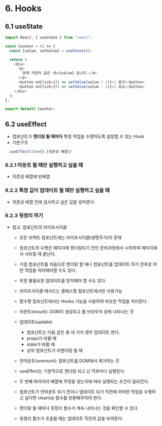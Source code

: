 # 6. Hooks

## 6.1 useState

```js
import React, { useState } from "react";

const Counter = () => {
  const [value, setValue] = useState(0);

  return (
    <div>
      <p>
        현재 카운터 값은 <b>{value} 입니다.</b>
      </p>
      <button onClick={() => setValue(value + 1)}>1 증가</button>
      <button onClick={() => setValue(value - 1)}>1 감소</button>
    </div>
  );
};

export default Counter;
```

## 6.2 useEffect

- 컴포넌트가 **렌더링 될 때마다** 특정 작업을 수행하도록 설정할 수 있는 Hook
- 기본구조

```js
  useEffect(()=>{},[의존성 배열])
```

### 6.2.1 마운트 될 때만 실행하고 싶을 때

- 의존성 배열에 빈배열

### 6.2.2 특정 값이 업데이트 될 때만 실행하고 싶을 때

- 의존성 배열 안에 검사하고 싶은 값을 넣어준다.

### 6.2.3 뒷정리 하기

- 참고: 컴포넌트의 라이프사이클

  - 모든 리액트 컴포넌트에는 라이프사이클(생명주기)이 존재
  - 컴포넌트의 수명은 페이지에 렌더링되기 전인 준비과정에서 시작하여 페이지에서 사라질 때 끝난다.
  - 가끔 컴포넌트를 처음으로 렌더링 할 때나 컴포넌트를 업데이트 하기 전후로 어떤 작업을 처리해야할 수도 있다.
  - 또한 불필요한 업데이트를 방지해야 할 수도 있다.
  - 라이프사이클 메서드는 클래스형 컴포넌트에서만 사용가능
  - 함수형 컴포넌트에서는 Hooks 기능을 사용하여 비슷한 작업을 처리한다.
  - 마운트(mount): DOM이 생성되고 웹 브라우저 상에 나타나는 것
  - 업데이트(update)
    - 컴포넌트는 다음 같은 총 네 가지 경우 업데이트 한다.
    - props가 바뀔 때
    - state가 바뀔 때
    - 상위 컴포넌트가 리렌더링 될 때
  - 언마운트(unmount): 컴포넌트를 DOM에서 제거하는 것

  - useEffect는 기본적으로 렌더링 되고 난 직후마다 실행된다.
  - 두 번째 파라미터 배열에 무엇을 넣는지에 따라 실행되는 조건이 달라진다.
  - 컴포넌트가 언마운트 되기 전이나 업데이트 되기 직전에 어떠한 작업을 수행하고 싶다면 cleanUp 함수를 반환해주어야 한다.
  - 렌더링 될 때마다 뒷정리 함수가 계속 나타나는 것을 확인할 수 있다.
  - 뒷정리 함수가 호출될 때는 업데이트 직전의 값을 보여준다.

